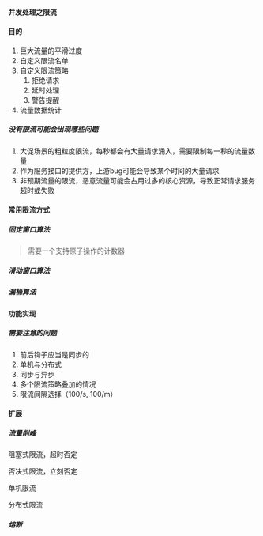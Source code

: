 #### 并发处理之限流

#### 目的

1. 巨大流量的平滑过度
2. 自定义限流名单
3. 自定义限流策略
   1. 拒绝请求
   2. 延时处理
   3. 警告提醒
4. 流量数据统计

##### 没有限流可能会出现哪些问题

1. 大促场景的粗粒度限流，每秒都会有大量请求涌入，需要限制每一秒的流量数量
2. 作为服务接口的提供方，上游bug可能会导致某个时间的大量请求
3. 非预期流量的限流，恶意流量可能会占用过多的核心资源，导致正常请求服务超时或失败



#### 常用限流方式

##### 固定窗口算法

> 需要一个支持原子操作的计数器



##### 滑动窗口算法



##### 漏桶算法



#### 功能实现

##### 需要注意的问题

1. 前后钩子应当是同步的
2. 单机与分布式
3. 同步与异步
4. 多个限流策略叠加的情况
5. 限流间隔选择（100/s, 100/m）



#### 扩展

##### 流量削峰

阻塞式限流，超时否定

否决式限流，立刻否定

单机限流

分布式限流



##### 熔断